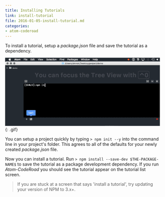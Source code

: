 ```yaml
---
title: Installing Tutorials
link: install-tutorial
file: 2016-01-05-install-tutorial.md
categories:
- atom-coderoad
---
```


To install a tutorial, setup a *package.json* file and save the tutorial as a dependency.

![Install a Tutorial](/images/docs/install-tutorial.png){: .gif}

You can setup a project quickly by typing `> npm init --y` into the command line in your project's folder. This agrees to all of the defaults for your newly created *package.json* file.

Now you can install a tutorial. Run `> npm install --save-dev $THE-PACKAGE-NAME$` to save the tutorial as a package development dependency. If you run *Atom-CodeRoad* you should see the tutorial appear on the tutorial list screen.

> If you are stuck at a screen that says 'install a tutorial', try updating your version of NPM to 3.x+.
